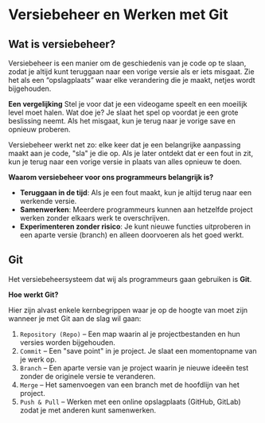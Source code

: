 # Versiebeheer en Werken met Git

## Wat is versiebeheer?
Versiebeheer is een manier om de geschiedenis van je code op te slaan, zodat je altijd kunt teruggaan naar een vorige versie als er iets misgaat. Zie het als een “opslagplaats” waar elke verandering die je maakt, netjes wordt bijgehouden.

**Een vergelijking**
Stel je voor dat je een videogame speelt en een moeilijk level moet halen. Wat doe je? Je slaat het spel op voordat je een grote beslissing neemt. Als het misgaat, kun je terug naar je vorige save en opnieuw proberen.

Versiebeheer werkt net zo: elke keer dat je een belangrijke aanpassing maakt aan je code, "sla" je die op. Als je later ontdekt dat er een fout in zit, kun je terug naar een vorige versie in plaats van alles opnieuw te doen.

**Waarom versiebeheer voor ons programmeurs belangrijk is?**
- **Teruggaan in de tijd**: Als je een fout maakt, kun je altijd terug naar een werkende versie.
- **Samenwerken**: Meerdere programmeurs kunnen aan hetzelfde project werken zonder elkaars werk te overschrijven.
- **Experimenteren zonder risico**: Je kunt nieuwe functies uitproberen in een aparte versie (branch) en alleen doorvoeren als het goed werkt.

## Git

Het versiebeheersysteem dat wij als programmeurs gaan gebruiken is **Git**. 

**Hoe werkt Git?**

Hier zijn alvast enkele kernbegrippen waar je op de hoogte van moet zijn wanneer je met Git aan de slag wil gaan:

   1. `Repository (Repo)` – Een map waarin al je projectbestanden en hun versies worden bijgehouden.
   2. `Commit` – Een "save point" in je project. Je slaat een momentopname van je werk op.
   3. `Branch` – Een aparte versie van je project waarin je nieuwe ideeën test zonder de originele versie te veranderen.
   4. `Merge` – Het samenvoegen van een branch met de hoofdlijn van het project.
   5. `Push & Pull` – Werken met een online opslagplaats (GitHub, GitLab) zodat je met anderen kunt samenwerken.

